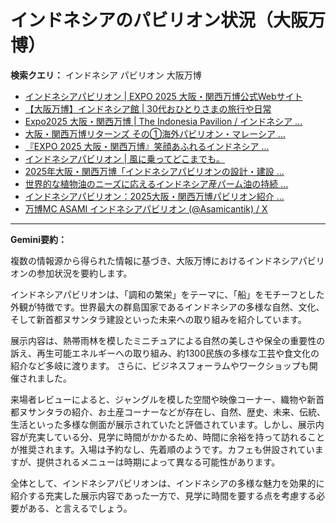 # インドネシアのパビリオン状況（大阪万博）

**検索クエリ：** インドネシア パビリオン 大阪万博

- [インドネシアパビリオン | EXPO 2025 大阪・関西万博公式Webサイト](https://www.expo2025.or.jp/official-participant/indonesia/)
- [【大阪万博】インドネシア館 | 30代おひとりさまの旅行や日常](https://ameblo.jp/yrk0327/entry-12902904410.html)
- [Expo2025 大阪・関西万博 | The Indonesia Pavilion / インドネシア ...](https://www.instagram.com/p/C6s6GRiu_ZW/)
- [大阪・関西万博リターンズ その①海外パビリオン・マレーシア ...](https://ameblo.jp/mamehana0705/entry-12897501153.html)
- [『EXPO 2025 大阪・関西万博』笑顔あふれるインドネシア ...](https://note.com/yamada_tourist/n/n27bea8822b97)
- [インドネシアパビリオン | 風に乗ってどこまでも。](https://ameblo.jp/laven1015/entry-12907034731.html)
- [2025年大阪・関西万博「インドネシアパビリオンの設計・建設 ...](https://www.fujiya-net.co.jp/news/20240501)
- [世界的な植物油のニーズに応えるインドネシア産パーム油の持続 ...](https://theme-weeks.expo2025.or.jp/program/detail/6736f12e30e34.html)
- [インドネシアパビリオン：2025大阪・関西万博パビリオン紹介 ...](https://www.nippon.com/ja/guide-to-japan/expo2025021/)
- [万博MC ASAMI インドネシアパビリオン (@Asamicantik) / X](https://x.com/asamicantik)


---

**Gemini要約：**

複数の情報源から得られた情報に基づき、大阪万博におけるインドネシアパビリオンの参加状況を要約します。

インドネシアパビリオンは、「調和の繁栄」をテーマに、「船」をモチーフとした外観が特徴です。世界最大の群島国家であるインドネシアの多様な自然、文化、そして新首都ヌサンタラ建設といった未来への取り組みを紹介しています。

展示内容は、熱帯雨林を模したミニチュアによる自然の美しさや保全の重要性の訴え、再生可能エネルギーへの取り組み、約1300民族の多様な工芸や食文化の紹介など多岐に渡ります。  さらに、ビジネスフォーラムやワークショップも開催されました。

来場者レビューによると、ジャングルを模した空間や映像コーナー、織物や新首都ヌサンタラの紹介、お土産コーナーなどが存在し、自然、歴史、未来、伝統、生活といった多様な側面が展示されていたと評価されています。しかし、展示内容が充実している分、見学に時間がかかるため、時間に余裕を持って訪れることが推奨されます。入場は予約なし、先着順のようです。カフェも併設されていますが、提供されるメニューは時期によって異なる可能性があります。


全体として、インドネシアパビリオンは、インドネシアの多様な魅力を効果的に紹介する充実した展示内容であった一方で、見学に時間を要する点を考慮する必要がある、と言えるでしょう。

